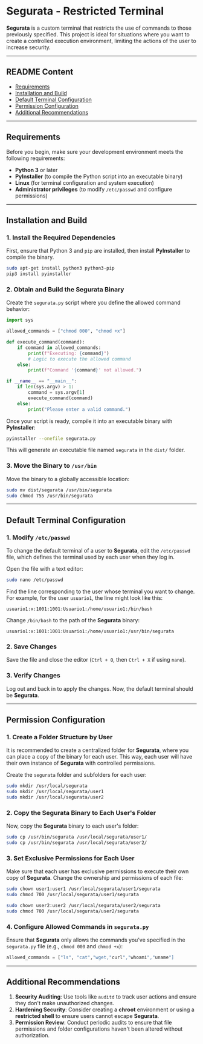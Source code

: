 # **Segurata - Restricted Terminal**

**Segurata** is a custom terminal that restricts the use of commands to those previously specified. This project is ideal for situations where you want to create a controlled execution environment, limiting the actions of the user to increase security.

---

## **README Content**

- [Requirements](#requirements)
- [Installation and Build](#installation-and-build)
- [Default Terminal Configuration](#default-terminal-configuration)
- [Permission Configuration](#permission-configuration)
- [Additional Recommendations](#additional-recommendations)

---

## **Requirements**

Before you begin, make sure your development environment meets the following requirements:

- **Python 3** or later
- **PyInstaller** (to compile the Python script into an executable binary)
- **Linux** (for terminal configuration and system execution)
- **Administrator privileges** (to modify `/etc/passwd` and configure permissions)

---

## **Installation and Build**

### 1. **Install the Required Dependencies**

First, ensure that Python 3 and `pip` are installed, then install **PyInstaller** to compile the binary.

```bash
sudo apt-get install python3 python3-pip
pip3 install pyinstaller
```

### 2. **Obtain and Build the Segurata Binary**

Create the `segurata.py` script where you define the allowed command behavior:

```python
import sys

allowed_commands = ["chmod 000", "chmod +x"]

def execute_command(command):
    if command in allowed_commands:
        print(f"Executing: {command}")
        # Logic to execute the allowed command
    else:
        print(f"Command '{command}' not allowed.")

if __name__ == "__main__":
    if len(sys.argv) > 1:
        command = sys.argv[1]
        execute_command(command)
    else:
        print("Please enter a valid command.")
```

Once your script is ready, compile it into an executable binary with **PyInstaller**:

```bash
pyinstaller --onefile segurata.py
```

This will generate an executable file named `segurata` in the `dist/` folder.

### 3. **Move the Binary to `/usr/bin`**

Move the binary to a globally accessible location:

```bash
sudo mv dist/segurata /usr/bin/segurata
sudo chmod 755 /usr/bin/segurata
```

---

## **Default Terminal Configuration**

### 1. **Modify `/etc/passwd`**

To change the default terminal of a user to **Segurata**, edit the `/etc/passwd` file, which defines the terminal used by each user when they log in.

Open the file with a text editor:

```bash
sudo nano /etc/passwd
```

Find the line corresponding to the user whose terminal you want to change. For example, for the user `usuario1`, the line might look like this:

```
usuario1:x:1001:1001:Usuario1:/home/usuario1:/bin/bash
```

Change `/bin/bash` to the path of the **Segurata** binary:

```
usuario1:x:1001:1001:Usuario1:/home/usuario1:/usr/bin/segurata
```

### 2. **Save Changes**

Save the file and close the editor (`Ctrl + O`, then `Ctrl + X` if using `nano`).

### 3. **Verify Changes**

Log out and back in to apply the changes. Now, the default terminal should be **Segurata**.

---

## **Permission Configuration**

### 1. **Create a Folder Structure by User**

It is recommended to create a centralized folder for **Segurata**, where you can place a copy of the binary for each user. This way, each user will have their own instance of **Segurata** with controlled permissions.

Create the `segurata` folder and subfolders for each user:

```bash
sudo mkdir /usr/local/segurata
sudo mkdir /usr/local/segurata/user1
sudo mkdir /usr/local/segurata/user2
```

### 2. **Copy the Segurata Binary to Each User's Folder**

Now, copy the **Segurata** binary to each user's folder:

```bash
sudo cp /usr/bin/segurata /usr/local/segurata/user1/
sudo cp /usr/bin/segurata /usr/local/segurata/user2/
```

### 3. **Set Exclusive Permissions for Each User**

Make sure that each user has exclusive permissions to execute their own copy of **Segurata**. Change the ownership and permissions of each file:

```bash
sudo chown user1:user1 /usr/local/segurata/user1/segurata
sudo chmod 700 /usr/local/segurata/user1/segurata

sudo chown user2:user2 /usr/local/segurata/user2/segurata
sudo chmod 700 /usr/local/segurata/user2/segurata
```

### 4. **Configure Allowed Commands in `segurata.py`**

Ensure that **Segurata** only allows the commands you've specified in the `segurata.py` file (e.g., `chmod 000` and `chmod +x`):

```python
allowed_commands = ["ls", "cat","wget,"curl","whoami","uname"]
```

---

## **Additional Recommendations**
1. **Security Auditing**: Use tools like `auditd` to track user actions and ensure they don't make unauthorized changes.
2. **Hardening Security**: Consider creating a **chroot** environment or using a **restricted shell** to ensure users cannot escape **Segurata**.
3. **Permission Review**: Conduct periodic audits to ensure that file permissions and folder configurations haven't been altered without authorization.
